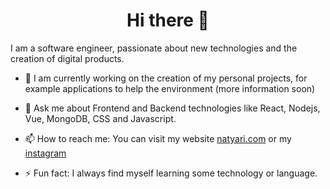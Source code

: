<h1 align="center">Hi there 👋</h1>

I am a software engineer, passionate about new technologies and the creation of digital products.


- 🔭 I am currently working on the creation of my personal projects, for example applications to help the environment (more information soon)

- 💬 Ask me about Frontend and Backend technologies like React, Nodejs, Vue, MongoDB, CSS and Javascript.

- 📫 How to reach me: You can visit my website [natyari.com](https://natyari.com) or my [instagram](https://www.instagram.com/natvoc)

- ⚡ Fun fact: I always find myself learning some technology or language.


